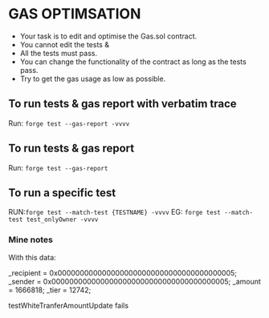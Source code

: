 # GAS OPTIMSATION 

- Your task is to edit and optimise the Gas.sol contract. 
- You cannot edit the tests & 
- All the tests must pass.
- You can change the functionality of the contract as long as the tests pass. 
- Try to get the gas usage as low as possible. 



## To run tests & gas report with verbatim trace 
Run: `forge test --gas-report -vvvv`

## To run tests & gas report
Run: `forge test --gas-report`

## To run a specific test
RUN:`forge test --match-test {TESTNAME} -vvvv`
EG: `forge test --match-test test_onlyOwner -vvvv`


### Mine notes 
With this data:

  _recipient = 0x0000000000000000000000000000000000000005;
  _sender = 0x0000000000000000000000000000000000000005;
  _amount = 1666818;
  _tier = 12742;
  
  testWhiteTranferAmountUpdate fails